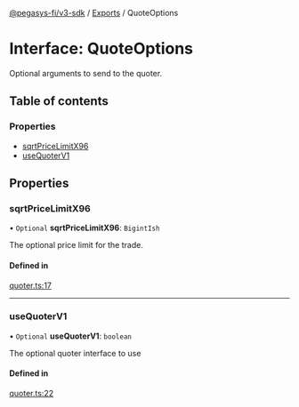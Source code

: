 [@pegasys-fi/v3-sdk](../README.md) / [Exports](../modules.md) / QuoteOptions

# Interface: QuoteOptions

Optional arguments to send to the quoter.

## Table of contents

### Properties

- [sqrtPriceLimitX96](QuoteOptions.md#sqrtpricelimitx96)
- [useQuoterV1](QuoteOptions.md#usequoterv1)

## Properties

### sqrtPriceLimitX96

• `Optional` **sqrtPriceLimitX96**: `BigintIsh`

The optional price limit for the trade.

#### Defined in

[quoter.ts:17](https://github.com/Pegasys-fi/v3-sdk/blob/08a7c05/src/quoter.ts#L17)

___

### useQuoterV1

• `Optional` **useQuoterV1**: `boolean`

The optional quoter interface to use

#### Defined in

[quoter.ts:22](https://github.com/Pegasys-fi/v3-sdk/blob/08a7c05/src/quoter.ts#L22)
